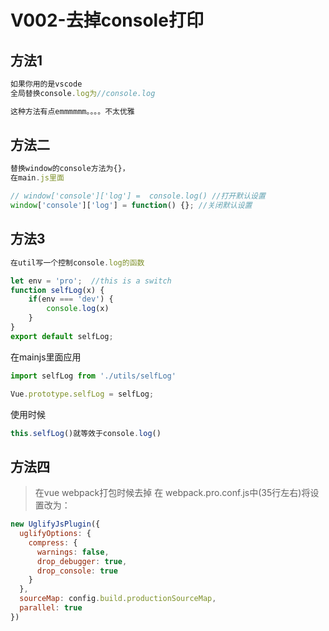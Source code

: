 # V002-去掉console打印
## 方法1
```js
如果你用的是vscode
全局替换console.log为//console.log

这种方法有点emmmmmm。。。。不太优雅
```

## 方法二
```js
替换window的console方法为{}，
在main.js里面

// window['console']['log'] =  console.log() //打开默认设置
window['console']['log'] = function() {}; //关闭默认设置
```



## 方法3
```js
在util写一个控制console.log的函数

let env = 'pro';  //this is a switch
function selfLog(x) {
	if(env === 'dev') {
		console.log(x)
	}
}
export default selfLog;
```



在mainjs里面应用
```js
import selfLog from './utils/selfLog'

Vue.prototype.selfLog = selfLog;
```

使用时候
```js
this.selfLog()就等效于console.log()
```



## 方法四
>在vue webpack打包时候去掉
在 webpack.pro.conf.js中(35行左右)将设置改为：

```js
new UglifyJsPlugin({
  uglifyOptions: {
    compress: {
      warnings: false,
      drop_debugger: true,
      drop_console: true
    }
  },
  sourceMap: config.build.productionSourceMap,
  parallel: true
})
```
